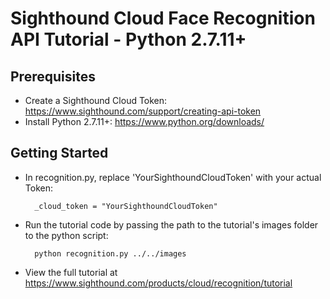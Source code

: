 # Sighthound Cloud Face Recognition API Tutorial - Python 2.7.11+


## Prerequisites

- Create a Sighthound Cloud Token: https://www.sighthound.com/support/creating-api-token
- Install Python 2.7.11+: https://www.python.org/downloads/


## Getting Started

- In recognition.py, replace 'YourSighthoundCloudToken' with your actual Token:

        _cloud_token = "YourSighthoundCloudToken"


- Run the tutorial code by passing the path to the tutorial's images folder to the python script:

        python recognition.py ../../images

- View the full tutorial at https://www.sighthound.com/products/cloud/recognition/tutorial